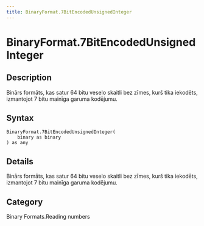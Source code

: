 ```yaml
---
title: BinaryFormat.7BitEncodedUnsignedInteger
---
```


# BinaryFormat.7BitEncodedUnsignedInteger


## Description

Binārs formāts, kas satur 64 bitu veselo skaitli bez zīmes, kurš tika iekodēts, izmantojot 7 bitu mainīga garuma kodējumu.


## Syntax

```powerquery
BinaryFormat.7BitEncodedUnsignedInteger(
    binary as binary
) as any
```


## Details

Binārs formāts, kas satur 64 bitu veselo skaitli bez zīmes, kurš tika iekodēts, izmantojot 7 bitu mainīga garuma kodējumu.



## Category
Binary Formats.Reading numbers
